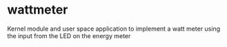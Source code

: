 # wattmeter
Kernel module and user space application to implement  a watt meter using the input from the LED on the energy meter
